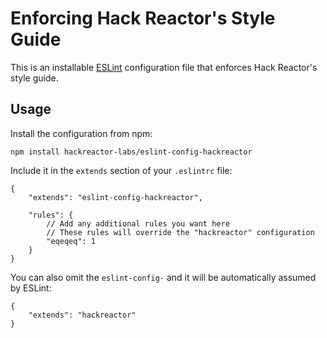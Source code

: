 # Enforcing Hack Reactor's Style Guide

This is an installable [ESLint](http://eslint.org/) configuration file that enforces Hack Reactor's style guide.

## Usage

Install the configuration from npm:

```
npm install hackreactor-labs/eslint-config-hackreactor
```

Include it in the `extends` section of your `.eslintrc` file:

```
{
    "extends": "eslint-config-hackreactor",

    "rules": {
        // Add any additional rules you want here
        // These rules will override the "hackreactor" configuration
        "eqeqeq": 1
    }
}
```

You can also omit the `eslint-config-` and it will be automatically assumed by ESLint:
```
{
    "extends": "hackreactor"
}
```
